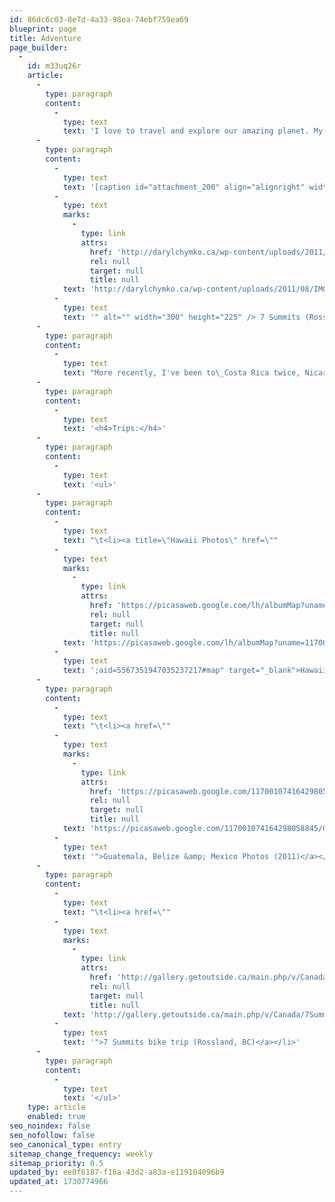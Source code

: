 ```yaml
---
id: 86dc6c03-8e7d-4a33-98ea-74ebf759ea69
blueprint: page
title: Adventure
page_builder:
  -
    id: m33uq26r
    article:
      -
        type: paragraph
        content:
          -
            type: text
            text: 'I love to travel and explore our amazing planet. My first experience of camping was during high-school when my dad and I went on a 4-day bike trip between Jasper and Banff. I quickly became addicted to the outdoors and spent the next few summers hiking and mountain biking in the Canadian Rockies.'
      -
        type: paragraph
        content:
          -
            type: text
            text: '[caption id="attachment_200" align="alignright" width="300"]<img class="size-medium wp-image-200" title="7 Summits" src="'
          -
            type: text
            marks:
              -
                type: link
                attrs:
                  href: 'http://darylchymko.ca/wp-content/uploads/2011/08/IMG_1545-300x225.jpg'
                  rel: null
                  target: null
                  title: null
            text: 'http://darylchymko.ca/wp-content/uploads/2011/08/IMG_1545-300x225.jpg'
          -
            type: text
            text: '" alt="" width="300" height="225" /> 7 Summits (Rossland, BC)[/caption]'
      -
        type: paragraph
        content:
          -
            type: text
            text: "More recently, I've been to\_Costa Rica twice, Nicaragua, Panama, Hawaii and various interesting places across the Western Canada &amp; US"
      -
        type: paragraph
        content:
          -
            type: text
            text: '<h4>Trips:</h4>'
      -
        type: paragraph
        content:
          -
            type: text
            text: '<ul>'
      -
        type: paragraph
        content:
          -
            type: text
            text: "\t<li><a title=\"Hawaii Photos\" href=\""
          -
            type: text
            marks:
              -
                type: link
                attrs:
                  href: 'https://picasaweb.google.com/lh/albumMap?uname=117001074164298058845&amp'
                  rel: null
                  target: null
                  title: null
            text: 'https://picasaweb.google.com/lh/albumMap?uname=117001074164298058845&amp'
          -
            type: text
            text: ';aid=5567351947035237217#map" target="_blank">Hawaii Photos (2011)</a></li>'
      -
        type: paragraph
        content:
          -
            type: text
            text: "\t<li><a href=\""
          -
            type: text
            marks:
              -
                type: link
                attrs:
                  href: 'https://picasaweb.google.com/117001074164298058845/GuatemalaBelizeMexico2011'
                  rel: null
                  target: null
                  title: null
            text: 'https://picasaweb.google.com/117001074164298058845/GuatemalaBelizeMexico2011'
          -
            type: text
            text: '">Guatemala, Belize &amp; Mexico Photos (2011)</a></li>'
      -
        type: paragraph
        content:
          -
            type: text
            text: "\t<li><a href=\""
          -
            type: text
            marks:
              -
                type: link
                attrs:
                  href: 'http://gallery.getoutside.ca/main.php/v/Canada/7Summits2009-08-30/'
                  rel: null
                  target: null
                  title: null
            text: 'http://gallery.getoutside.ca/main.php/v/Canada/7Summits2009-08-30/'
          -
            type: text
            text: '">7 Summits bike trip (Rossland, BC)</a></li>'
      -
        type: paragraph
        content:
          -
            type: text
            text: '</ul>'
    type: article
    enabled: true
seo_noindex: false
seo_nofollow: false
seo_canonical_type: entry
sitemap_change_frequency: weekly
sitemap_priority: 0.5
updated_by: ee0f6187-f16a-43d2-a83a-e119164096b9
updated_at: 1730774966
---
```

